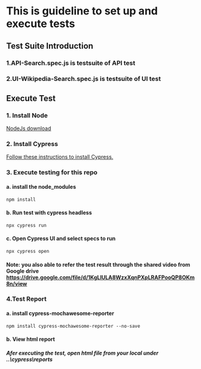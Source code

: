 # This is guideline to set up and execute tests
## Test Suite Introduction 
   ### 1.API-Search.spec.js is testsuite of API test
   ### 2.UI-Wikipedia-Search.spec.js is testsuite of UI test

## Execute Test
### 1. Install Node

[NodeJs download](https://nodejs.org/en/download/)

### 2. Install Cypress

[Follow these instructions to install Cypress.](https://docs.cypress.io/guides/getting-started/installing-cypress)

### 3. Execute testing for this repo

#### a. install the node_modules
```npm install```

#### b. Run test with cypress headless
```npx cypress run```
#### c. Open Cypress UI and select specs to run
```npx cypress open```

#### Note: you also able to refer the test result through the shared video from Google drive https://drive.google.com/file/d/1KgLIULA8WzxXqnPXpLRAFPooQP8OKm8n/view 


### 4.Test Report
#### a. install cypress-mochawesome-reporter
```npm install cypress-mochawesome-reporter --no-save```
#### b. View html report
##### Afer executing the test, open html file from your local under ..\cypress\reports



